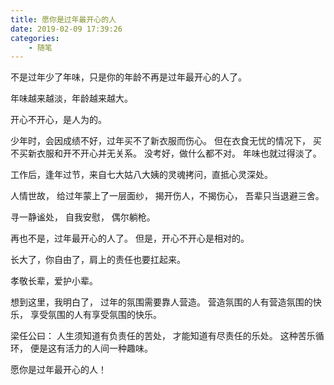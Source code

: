 ```yaml
---
title: 愿你是过年最开心的人
date: 2019-02-09 17:39:26
categories:
    - 随笔
---
```


不是过年少了年味，只是你的年龄不再是过年最开心的人了。

年味越来越淡，年龄越来越大。

开心不开心，是人为的。

少年时，会因成绩不好，过年买不了新衣服而伤心。
但在衣食无忧的情况下，
买不买新衣服和开不开心并无关系。
没考好，做什么都不对。
年味也就过得淡了。

工作后，逢年过节，来自七大姑八大姨的灵魂拷问，直抵心灵深处。

人情世故，
给过年蒙上了一层面纱，
揭开伤人，不揭伤心，
吾辈只当退避三舍。

寻一静谧处，
自我安慰，
偶尔躺枪。

再也不是，过年最开心的人了。
但是，开心不开心是相对的。

长大了，你自由了，肩上的责任也要扛起来。

孝敬长辈，爱护小辈。

想到这里，我明白了，
过年的氛围需要靠人营造。
营造氛围的人有营造氛围的快乐，
享受氛围的人有享受氛围的快乐。

梁任公曰：
人生须知道有负责任的苦处，
才能知道有尽责任的乐处。
这种苦乐循环，
便是这有活力的人间一种趣味。

愿你是过年最开心的人！

